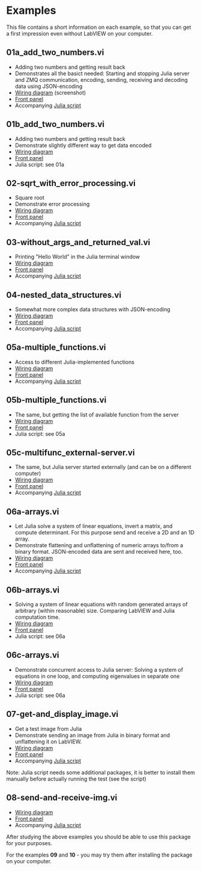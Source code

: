 # Examples

This file contains a short information on each example, so that you can get a first impression even without LabVIEW on your computer. 

## 01a_add_two_numbers.vi
* Adding two numbers and getting result back
* Demonstrates all the basict needed: Starting and stopping Julia server and ZMQ communication, encoding, sending, receiving and decoding data using JSON-encoding
* [Wiring diagram](./LV-Screenshots/01a_add_two_numbers/diagramm.png) (screenshot)
* [Front panel](./LV-Screenshots/01a_add_two_numbers/FP.png)
* Accompanying [Julia script](../../src/LabVIEW/LV2Julia_examples/jl-scripts/01-add_two_numbers.jl)

## 01b_add_two_numbers.vi
* Adding two numbers and getting result back
* Demonstrate slightly different way to get data encoded
* [Wiring diagram](./LV-Screenshots/01b_add_two_numbers/diagramm.png) 
* [Front panel](./LV-Screenshots/01b_add_two_numbers/FP.png)
* Julia script: see 01a

## 02-sqrt_with_error_processing.vi
* Square root
* Demonstrate error processing
* [Wiring diagram](./LV-Screenshots/02-sqrt_with_error_processing/diagramm.png) 
* [Front panel](./LV-Screenshots/02-sqrt_with_error_processing/FP.png)
* Accompanying [Julia script](../../src/LabVIEW/LV2Julia_examples/jl-scripts/02-sqrt_with_error_processing.jl)

## 03-without_args_and_returned_val.vi
* Printing "Hello World" in the Julia terminal window
* [Wiring diagram](./LV-Screenshots/03-without_args_and_returned_val/diagramm.png) 
* [Front panel](./LV-Screenshots/03-without_args_and_returned_val/FP.png)
* Accompanying [Julia script](../../src/LabVIEW/LV2Julia_examples/jl-scripts/03-without_args_and_returned_val.jl)

## 04-nested_data_structures.vi
* Somewhat more complex data structures with JSON-encoding
* [Wiring diagram](./LV-Screenshots/04-nested_data_structures/diagramm.png) 
* [Front panel](./LV-Screenshots/04-nested_data_structures/FP.png)
* Accompanying [Julia script](../../src/LabVIEW/LV2Julia_examples/jl-scripts/04-nested_data_structures.jl)

## 05a-multiple_functions.vi
* Access to different Julia-implemented functions
* [Wiring diagram](./LV-Screenshots/05a-multiple_functions/diagramm.png) 
* [Front panel](./LV-Screenshots/05a-multiple_functions/FP.png)
* Accompanying [Julia script](../../src/LabVIEW/LV2Julia_examples/jl-scripts/05-multiple_functions.jl)

## 05b-multiple_functions.vi
* The same, but getting the list of available function from the server
* [Wiring diagram](./LV-Screenshots/05b-multiple_functions/diagramm.png) 
* [Front panel](./LV-Screenshots/05b-multiple_functions/FP.png)
* Julia script: see 05a

## 05c-multifunc_external-server.vi
* The same, but Julia server started externally (and can be on a different computer)
* [Wiring diagram](./LV-Screenshots/05c-multifunc_external-server/diagramm.png) 
* [Front panel](./LV-Screenshots/05c-multifunc_external-server/FP.png)
* Accompanying [Julia script](../../src/LabVIEW/LV2Julia_examples/jl-scripts/05-on_external_server.jl)

## 06a-arrays.vi
* Let Julia solve a system of linear equations, invert a matrix, and compute determinant. For this purpose send and receive a 2D and an 1D array.
* Demonstrate flattening and unflattening of numeric arrays to/from a binary format. JSON-encoded data are sent and received here, too.
* [Wiring diagram](./LV-Screenshots/06a-arrays/diagramm.png) 
* [Front panel](./LV-Screenshots/06a-arrays/FP.png)
* Accompanying [Julia script](../../src/LabVIEW/LV2Julia_examples/jl-scripts/06-arrays.jl)

## 06b-arrays.vi
* Solving a system of linear equations with random generated arrays of arbitrary (within reasonable) size. Comparing LabVIEW and Julia computation time.
* [Wiring diagram](./LV-Screenshots/06b-arrays/diagramm.png) 
* [Front panel](./LV-Screenshots/06b-arrays/FP.png)
* Julia script: see 06a

## 06c-arrays.vi
* Demonstrate concurrent access to Julia server: Solving a system of equations in one loop, and computing eigenvalues in separate one
* [Wiring diagram](./LV-Screenshots/06c-arrays/diagramm.png) 
* [Front panel](./LV-Screenshots/06c-arrays/FP.png)
* Julia script: see 06a

## 07-get-and_display_image.vi
* Get a test image from Julia 
* Demonstrate sending an image from Julia in binary format and unflattening it on LabVIEW. 
* [Wiring diagram](./LV-Screenshots/07-get-and_display_image/diagramm.png) 
* [Front panel](./LV-Screenshots/07-get-and_display_image/FP.png)
* Accompanying [Julia script](../../src/LabVIEW/LV2Julia_examples/jl-scripts/07-get-and_display_image.jl)

Note: Julia script needs some additional packages, it is better to install them manually before actually running the test (see the script)

## 08-send-and-receive-img.vi
* [Wiring diagram](./LV-Screenshots/08-send-and-receive-img/diagramm.png) 
* [Front panel](./LV-Screenshots/08-send-and-receive-img/FP.png)
* Accompanying [Julia script](../../src/LabVIEW/LV2Julia_examples/jl-scripts/08-transform_img.jl)

After studying the above examples you should be able to use this package for your purposes.

For the examples **09** and **10** - you may try them after installing the package on your computer. 
